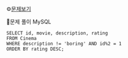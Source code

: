 ⚙[문제보기](https://leetcode.com/problems/not-boring-movies/description/)



🔎문제 풀이
MySQL
```MySQL
SELECT id, movie, description, rating
FROM Cinema
WHERE description != 'boring' AND id%2 = 1
ORDER BY rating DESC;
```

